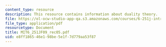 ```yaml
---
content_type: resource
description: This resource contains information about duality theory.
file: https://ol-ocw-studio-app-qa.s3.amazonaws.com/courses/6-251j-introduction-to-mathematical-programming-fall-2009/e8ff186546e198be5e1f7d779aa53f87_MIT6_251JF09_rec05.pdf
file_type: application/pdf
resourcetype: Document
title: MIT6_251JF09_rec05.pdf
uid: e8ff1865-46e1-98be-5e1f-7d779aa53f87
---
```


